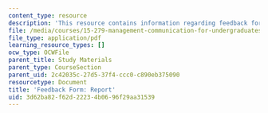 ```yaml
---
content_type: resource
description: 'This resource contains information regarding feedback form: report.'
file: /media/courses/15-279-management-communication-for-undergraduates-fall-2012/3d62ba82f62d22234b0696f29aa31539_MIT15_279F12_reportFdbk.pdf
file_type: application/pdf
learning_resource_types: []
ocw_type: OCWFile
parent_title: Study Materials
parent_type: CourseSection
parent_uid: 2c42035c-27d5-37f4-ccc0-c890eb375090
resourcetype: Document
title: 'Feedback Form: Report'
uid: 3d62ba82-f62d-2223-4b06-96f29aa31539
---
```

